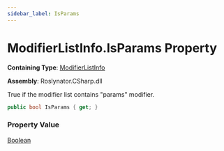 ```yaml
---
sidebar_label: IsParams
---
```


# ModifierListInfo\.IsParams Property

**Containing Type**: [ModifierListInfo](../index.md)

**Assembly**: Roslynator\.CSharp\.dll

  
True if the modifier list contains "params" modifier\.

```csharp
public bool IsParams { get; }
```

### Property Value

[Boolean](https://docs.microsoft.com/en-us/dotnet/api/system.boolean)

